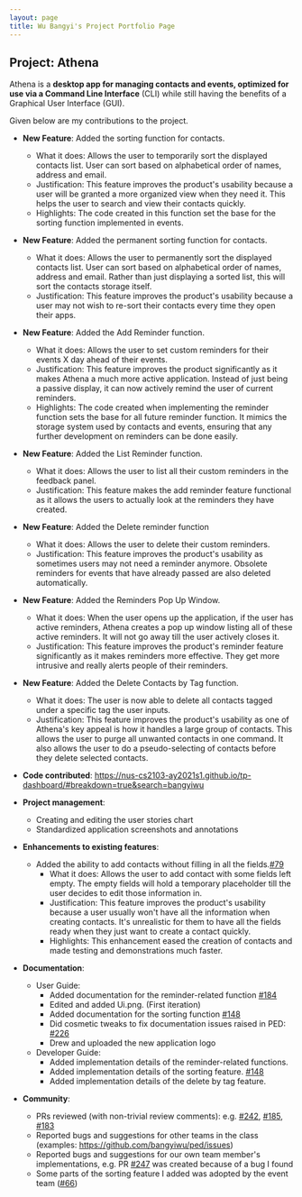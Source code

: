 ```yaml
---
layout: page
title: Wu Bangyi's Project Portfolio Page
---
```


## Project: Athena

Athena is a **desktop app for managing contacts and events, optimized for use via a Command Line Interface** (CLI) while
still having the benefits of a Graphical User Interface (GUI).

Given below are my contributions to the project.

* **New Feature**: Added the sorting function for contacts.
  * What it does: Allows the user to temporarily sort the displayed contacts list. User can sort based on alphabetical
  order of names, address and email.
  * Justification: This feature improves the product's usability because a user will be granted a more organized view 
  when they need it. This helps the user to search and view their contacts quickly.
  * Highlights: The code created in this function set the base for the sorting function implemented in events.
  
* **New Feature**: Added the permanent sorting function for contacts.
  * What it does: Allows the user to permanently sort the displayed contacts list. User can sort based on alphabetical
  order of names, address and email. Rather than just displaying a sorted list, this will sort the contacts storage
  itself.
  * Justification: This feature improves the product's usability because a user may not wish to re-sort their contacts 
  every time they open their apps. 
  
* **New Feature**: Added the Add Reminder function.
  * What it does: Allows the user to set custom reminders for their events X day ahead of their events.
  * Justification: This feature improves the product significantly as it makes Athena a much more active application.
  Instead of just being a passive display, it can now actively remind the user of current reminders.
  * Highlights: The code created when implementing the reminder function sets the base for all future reminder function.
  It mimics the storage system used by contacts and events, ensuring that any further development on reminders can be
  done easily. 

* **New Feature**: Added the List Reminder function.
  * What it does: Allows the user to list all their custom reminders in the feedback panel.
  * Justification: This feature makes the add reminder feature functional as it allows the users to actually look at 
  the reminders they have created.
  
* **New Feature**: Added the Delete reminder function
  * What it does: Allows the user to delete their custom reminders.
  * Justification: This feature improves the product's usability as sometimes users may not need a reminder anymore.
  Obsolete reminders for events that have already passed are also deleted automatically. 

* **New Feature**: Added the Reminders Pop Up Window.
  * What it does: When the user opens up the application, if the user has active reminders, Athena creates a pop up
  window listing all of these active reminders. It will not go away till the user actively closes it.
  * Justification: This feature improves the product's reminder feature significantly as it makes reminders more
  effective. They get more intrusive and really alerts people of their reminders.
  
* **New Feature**: Added the Delete Contacts by Tag function.
  * What it does: The user is now able to delete all contacts tagged under a specific tag the user inputs.
  * Justification: This feature improves the product's usability as one of Athena's key appeal is how it handles a large
  group of contacts. This allows the user to purge all unwanted contacts in one command. It also allows the user to do
  a pseudo-selecting of contacts before they delete selected contacts.

* **Code contributed**: https://nus-cs2103-ay2021s1.github.io/tp-dashboard/#breakdown=true&search=bangyiwu

* **Project management**:
  * Creating and editing the user stories chart
  * Standardized application screenshots and annotations

* **Enhancements to existing features**:
  * Added the ability to add contacts without filling in all the fields.[\#79](https://github.com/AY2021S1-CS2103T-W10-4/tp/pull/79)
      * What it does: Allows the user to add contact with some fields left empty. The empty fields will hold a temporary
      placeholder till the user decides to edit those information in.
      * Justification: This feature improves the product's usability because a user usually won't have all the information
      when creating contacts. It's unrealistic for them to have all the fields ready when they just want to create 
      a contact quickly.
      * Highlights: This enhancement eased the creation of contacts and made testing and demonstrations much faster.

* **Documentation**:
  * User Guide:
    * Added documentation for the reminder-related function [\#184](https://github.com/AY2021S1-CS2103T-W10-4/tp/pull/184)
    * Edited and added Ui.png. (First iteration)
    * Added documentation for the sorting function [\#148](https://github.com/AY2021S1-CS2103T-W10-4/tp/pull/148)
    * Did cosmetic tweaks to fix documentation issues raised in PED: [\#226](https://github.com/AY2021S1-CS2103T-W10-4/tp/pull/226)
    * Drew and uploaded the new application logo
  * Developer Guide:
    * Added implementation details of the reminder-related functions.
    * Added implementation details of the sorting feature. [\#148]()
    * Added implementation details of the delete by tag feature.
    

* **Community**:
  * PRs reviewed (with non-trivial review comments): e.g. [\#242](https://github.com/AY2021S1-CS2103T-W10-4/tp/pull/242), 
  [\#185](https://github.com/AY2021S1-CS2103T-W10-4/tp/pull/185), 
  [\#183](https://github.com/AY2021S1-CS2103T-W10-4/tp/pull/183)
  * Reported bugs and suggestions for other teams in the class (examples: https://github.com/bangyiwu/ped/issues)
  * Reported bugs and suggestions for our own team member's implementations, e.g. PR [\#247](https://github.com/AY2021S1-CS2103T-W10-4/tp/pull/247) was created because of a bug I found
  * Some parts of the sorting feature I added was adopted by the event team ([\#66]())

